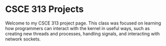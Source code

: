 # CSCE 313 Projects
Welcome to my CSCE 313 project page. This class was focused on learning how programmers can interact with the kernel in useful ways, such as creating new threads and processes, handling signals, and interacting with network sockets.
